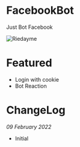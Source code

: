 # FacebookBot
Just Bot Facebook

![Riedayme](https://github.com/riedayme/FacebookBot/blob/main/preview.png?raw=true)

# Featured
- Login with cookie
- Bot Reaction

# ChangeLog
*09 February 2022*
- Initial